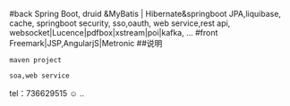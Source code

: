 #back
Spring Boot, 
druid &MyBatis | Hibernate&springboot JPA,liquibase,
cache,
springboot security,
sso,oauth,
web service,rest api,
websocket|Lucence|pdfbox|xstream|poi|kafka,
...
#front
Freemark|JSP,AngularjS|Metronic
##说明
~~~~
maven project

soa,web service

~~~~~~
tel：736629515 ☺
..

